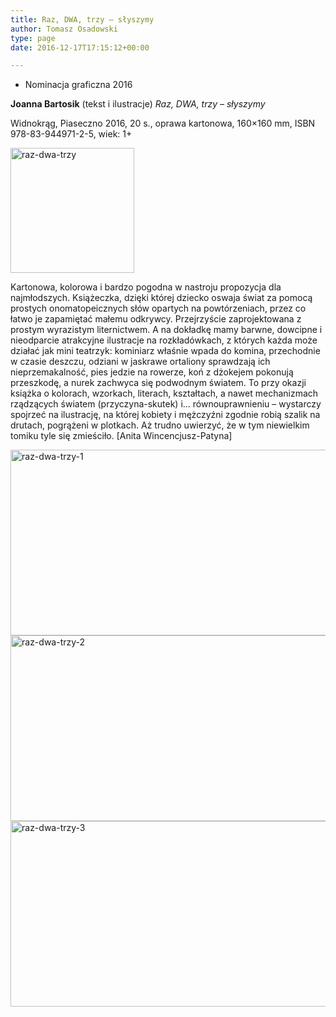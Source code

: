 ```yaml
---
title: Raz, DWA, trzy – słyszymy
author: Tomasz Osadowski
type: page
date: 2016-12-17T17:15:12+00:00

---
```

  * Nominacja graficzna 2016

**Joanna Bartosik** (tekst i ilustracje) _Raz, DWA, trzy – słyszymy_

Widnokrąg, Piaseczno 2016, 20 s., oprawa kartonowa, 160&#215;160 mm, ISBN 978-83-944971-2-5, wiek: 1+

<img class="alignnone size-medium wp-image-3887" src="http://www.ibby.pl/wp-content/uploads/2016/12/raz-dwa-trzy-198x200.jpg" alt="raz-dwa-trzy" width="198" height="200" srcset="http://www.ibby.pl/wp-content/uploads/2016/12/raz-dwa-trzy-198x200.jpg 198w, http://www.ibby.pl/wp-content/uploads/2016/12/raz-dwa-trzy-99x100.jpg 99w, http://www.ibby.pl/wp-content/uploads/2016/12/raz-dwa-trzy-594x600.jpg 594w, http://www.ibby.pl/wp-content/uploads/2016/12/raz-dwa-trzy.jpg 635w" sizes="(max-width: 198px) 100vw, 198px" />

Kartonowa, kolorowa i bardzo pogodna w nastroju propozycja dla najmłodszych. Książeczka, dzięki której dziecko oswaja świat za pomocą prostych onomatopeicznych słów opartych na powtórzeniach, przez co łatwo je zapamiętać małemu odkrywcy. Przejrzyście zaprojektowana z prostym wyrazistym liternictwem. A na dokładkę mamy barwne, dowcipne i nieodparcie atrakcyjne ilustracje na rozkładówkach, z których każda może działać jak mini teatrzyk: kominiarz właśnie wpada do komina, przechodnie w czasie deszczu, odziani w jaskrawe ortaliony sprawdzają ich nieprzemakalność, pies jedzie na rowerze, koń z dżokejem pokonują przeszkodę, a nurek zachwyca się podwodnym światem. To przy okazji książka o kolorach, wzorkach, literach, kształtach, a nawet mechanizmach rządzących światem (przyczyna-skutek) i… równouprawnieniu – wystarczy spojrzeć na ilustrację, na której kobiety i mężczyźni zgodnie robią szalik na drutach, pogrążeni w plotkach. Aż trudno uwierzyć, że w tym niewielkim tomiku tyle się zmieściło. [Anita Wincencjusz-Patyna]

 <img class="alignnone wp-image-3889 size-large" src="http://www.ibby.pl/wp-content/uploads/2016/12/raz-dwa-trzy-1-800x297.png" alt="raz-dwa-trzy-1" width="800" height="297" srcset="http://www.ibby.pl/wp-content/uploads/2016/12/raz-dwa-trzy-1-800x297.png 800w, http://www.ibby.pl/wp-content/uploads/2016/12/raz-dwa-trzy-1-150x56.png 150w, http://www.ibby.pl/wp-content/uploads/2016/12/raz-dwa-trzy-1-300x111.png 300w, http://www.ibby.pl/wp-content/uploads/2016/12/raz-dwa-trzy-1-768x285.png 768w, http://www.ibby.pl/wp-content/uploads/2016/12/raz-dwa-trzy-1.png 1280w" sizes="(max-width: 800px) 100vw, 800px" /> <img class="alignnone wp-image-3890 size-large" src="http://www.ibby.pl/wp-content/uploads/2016/12/raz-dwa-trzy-2-800x297.png" alt="raz-dwa-trzy-2" width="800" height="297" srcset="http://www.ibby.pl/wp-content/uploads/2016/12/raz-dwa-trzy-2-800x297.png 800w, http://www.ibby.pl/wp-content/uploads/2016/12/raz-dwa-trzy-2-150x56.png 150w, http://www.ibby.pl/wp-content/uploads/2016/12/raz-dwa-trzy-2-300x111.png 300w, http://www.ibby.pl/wp-content/uploads/2016/12/raz-dwa-trzy-2-768x285.png 768w, http://www.ibby.pl/wp-content/uploads/2016/12/raz-dwa-trzy-2.png 1280w" sizes="(max-width: 800px) 100vw, 800px" /><img class="alignnone wp-image-3891 size-large" src="http://www.ibby.pl/wp-content/uploads/2016/12/raz-dwa-trzy-3-800x297.png" alt="raz-dwa-trzy-3" width="800" height="297" srcset="http://www.ibby.pl/wp-content/uploads/2016/12/raz-dwa-trzy-3-800x297.png 800w, http://www.ibby.pl/wp-content/uploads/2016/12/raz-dwa-trzy-3-150x56.png 150w, http://www.ibby.pl/wp-content/uploads/2016/12/raz-dwa-trzy-3-300x111.png 300w, http://www.ibby.pl/wp-content/uploads/2016/12/raz-dwa-trzy-3-768x285.png 768w, http://www.ibby.pl/wp-content/uploads/2016/12/raz-dwa-trzy-3.png 1280w" sizes="(max-width: 800px) 100vw, 800px" />